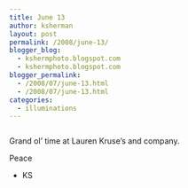 ```yaml
---
title: June 13
author: ksherman
layout: post
permalink: /2008/june-13/
blogger_blog:
  - kshermphoto.blogspot.com
  - kshermphoto.blogspot.com
blogger_permalink:
  - /2008/07/june-13.html
  - /2008/07/june-13.html
categories:
  - illuminations
---
```

<a onblur="try {parent.deselectBloggerImageGracefully();} catch(e) {}" href="http://3.bp.blogspot.com/_HTtVcKQt9f8/SIZrMqBIaGI/AAAAAAAAAuE/yv9siaumOZM/s1600-h/June13-1.jpg"><img style="cursor: pointer;" src="http://3.bp.blogspot.com/_HTtVcKQt9f8/SIZrMqBIaGI/AAAAAAAAAuE/yv9siaumOZM/s400/June13-1.jpg" alt="" id="BLOGGER_PHOTO_ID_5225982282791676002" border="0" /></a>  
<a onblur="try {parent.deselectBloggerImageGracefully();} catch(e) {}" href="http://4.bp.blogspot.com/_HTtVcKQt9f8/SIZrMr4FSuI/AAAAAAAAAuM/O7zRpSlwuxc/s1600-h/June13-2.jpg"><img style="cursor: pointer;" src="http://4.bp.blogspot.com/_HTtVcKQt9f8/SIZrMr4FSuI/AAAAAAAAAuM/O7zRpSlwuxc/s400/June13-2.jpg" alt="" id="BLOGGER_PHOTO_ID_5225982283290594018" border="0" /></a>  
<a onblur="try {parent.deselectBloggerImageGracefully();} catch(e) {}" href="http://1.bp.blogspot.com/_HTtVcKQt9f8/SIZrM_GZDKI/AAAAAAAAAuU/B54l_-HGOUw/s1600-h/June13-3.jpg"><img style="cursor: pointer;" src="http://1.bp.blogspot.com/_HTtVcKQt9f8/SIZrM_GZDKI/AAAAAAAAAuU/B54l_-HGOUw/s400/June13-3.jpg" alt="" id="BLOGGER_PHOTO_ID_5225982288450882722" border="0" /></a>

Grand ol&#8217; time at Lauren Kruse&#8217;s and company.

Peace  
- KS